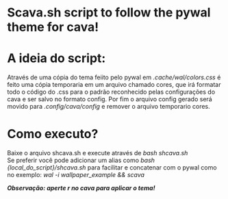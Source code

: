 # Scava.sh script to follow the pywal theme for cava!

# A ideia do script: 
Através de uma cópia do tema feiito pelo pywal em <i> .cache/wal/colors.css </i> é feito uma cópia temporaria em um arquivo chamado 
cores, que irá formatar todo o código do .css para o padrão reconhecido pelas configurações do cava e ser salvo no formato config. 
Por fim o arquivo config gerado será movido para <i> .config/cava/config </i> e remover o arquivo temporario cores.

# Como executo?
Baixe o arquivo shcava.sh e execute através de <i> bash shcava.sh </i> <br>
Se preferir você pode adicionar um alias como <i> bash {local_do_script}/shcava.sh </i> para facilitar e concatenar com o pywal como no exemplo:
<i> wal -i wallpaper_example && scava

<b> Observação: aperte r no cava para aplicar o tema! </b>
